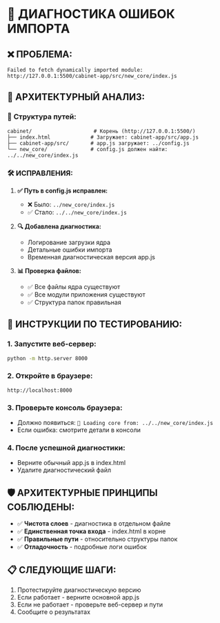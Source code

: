 # 🔧 ДИАГНОСТИКА ОШИБОК ИМПОРТА

## ❌ **ПРОБЛЕМА:**
```
Failed to fetch dynamically imported module:
http://127.0.0.1:5500/cabinet-app/src/new_core/index.js
```

## 🎯 **АРХИТЕКТУРНЫЙ АНАЛИЗ:**

### 📁 **Структура путей:**
```
cabinet/                    # Корень (http://127.0.0.1:5500/)
├── index.html             # Загружает: cabinet-app/src/app.js
├── cabinet-app/src/       # app.js загружает: ../config.js
└── new_core/              # config.js должен найти: ../../new_core/index.js
```

### 🛠️ **ИСПРАВЛЕНИЯ:**

1. **✅ Путь в config.js исправлен:**
   - ❌ Было: `../new_core/index.js`  
   - ✅ Стало: `../../new_core/index.js`

2. **🔍 Добавлена диагностика:**
   - Логирование загрузки ядра
   - Детальные ошибки импорта
   - Временная диагностическая версия app.js

3. **📊 Проверка файлов:**
   - ✅ Все файлы ядра существуют
   - ✅ Все модули приложения существуют
   - ✅ Структура папок правильная

## 🚀 **ИНСТРУКЦИИ ПО ТЕСТИРОВАНИЮ:**

### 1. Запустите веб-сервер:
```bash
python -m http.server 8000
```

### 2. Откройте в браузере:
```
http://localhost:8000
```

### 3. Проверьте консоль браузера:
- Должно появиться: `🚀 Loading core from: ../../new_core/index.js`
- Если ошибка: смотрите детали в консоли

### 4. После успешной диагностики:
- Верните обычный app.js в index.html
- Удалите диагностический файл

## 🛡️ **АРХИТЕКТУРНЫЕ ПРИНЦИПЫ СОБЛЮДЕНЫ:**

- ✅ **Чистота слоев** - диагностика в отдельном файле
- ✅ **Единственная точка входа** - index.html в корне
- ✅ **Правильные пути** - относительно структуры папок
- ✅ **Отладочность** - подробные логи ошибок

## 📋 **СЛЕДУЮЩИЕ ШАГИ:**

1. Протестируйте диагностическую версию
2. Если работает - верните основной app.js
3. Если не работает - проверьте веб-сервер и пути
4. Сообщите о результатах
